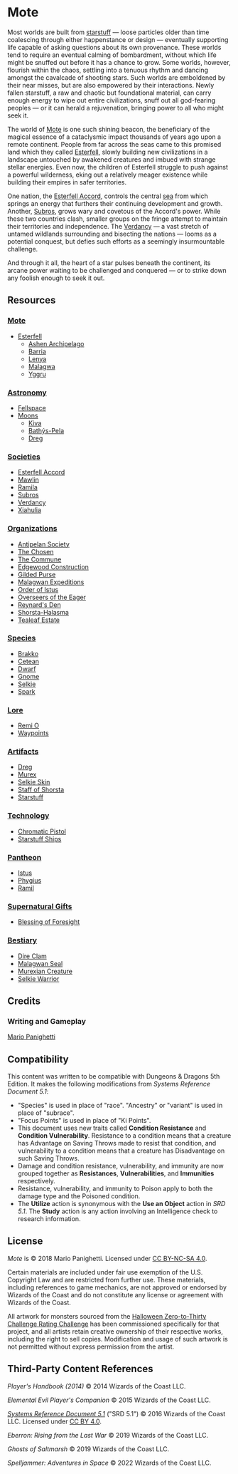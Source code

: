 # Mote

Most worlds are built from [starstuff](artifacts/starstuff.md) — loose particles older than time coalescing through either happenstance or design — eventually supporting life capable of asking questions about its own provenance. These worlds tend to require an eventual calming of bombardment, without which life might be snuffed out before it has a chance to grow. Some worlds, however, flourish within the chaos, settling into a tenuous rhythm and dancing amongst the cavalcade of shooting stars. Such worlds are emboldened by their near misses, but are also empowered by their interactions. Newly fallen starstuff, a raw and chaotic but foundational material, can carry enough energy to wipe out entire civilizations, snuff out all god-fearing peoples — or it can herald a rejuvenation, bringing power to all who might seek it.

The world of [Mote](mote/mote.md) is one such shining beacon, the beneficiary of the magical essence of a cataclysmic impact thousands of years ago upon a remote continent. People from far across the seas came to this promised land which they called [Esterfell](mote/esterfell/esterfell.md), slowly building new civilizations in a landscape untouched by awakened creatures and imbued with strange stellar energies. Even now, the children of Esterfell struggle to push against a powerful wilderness, eking out a relatively meager existence while building their empires in safer territories.

One nation, the [Esterfell Accord](societies/esterfell-accord/esterfell-accord.md), controls the central [sea](mote/esterfell/lenya/esterfell-sea/esterfell-sea.md) from which springs an energy that furthers their continuing development and growth. Another, [Subros](societies/subros.md), grows wary and covetous of the Accord's power. While these two countries clash, smaller groups on the fringe attempt to maintain their territories and independence. The [Verdancy](societies/verdancy/verdancy.md) — a vast stretch of untamed wildlands surrounding and bisecting the nations — looms as a potential conquest, but defies such efforts as a seemingly insurmountable challenge.

And through it all, the heart of a star pulses beneath the continent, its arcane power waiting to be challenged and conquered — or to strike down any foolish enough to seek it out.

## Resources

### [Mote](mote/mote.md)

- [Esterfell](mote/esterfell/esterfell.md)
  - [Ashen Archipelago](mote/esterfell/ashen-archipelago.md)
  - [Barria](mote/esterfell/barria.md)
  - [Lenya](mote/esterfell/lenya/lenya.md)
  - [Malagwa](mote/esterfell/malagwa.md)
  - [Yggru](mote/esterfell/yggru/yggru.md)

### [Astronomy](astronomy)

- [Fellspace](astronomy/fellspace.md)
- [Moons](astronomy/moons/moons-of-mote.md)
  - [Kiva](astronomy/moons/kiva.md)
  - [Bathýs-Pela](astronomy/moons/bathys-pela.md)
  - [Dreg](astronomy/moons/dreg.md)

### [Societies](societies)

- [Esterfell Accord](societies/esterfell-accord/esterfell-accord.md)
- [Mawlin](societies/mawlin.md)
- [Ramila](societies/ramila.md)
- [Subros](societies/subros.md)
- [Verdancy](societies/verdancy/verdancy.md)
- [Xiahulia](societies/xiahulia.md)

### [Organizations](organizations)

- [Antipelan Society](organizations/antipelan-society/antipelan-society.md)
- [The Chosen](organizations/the-chosen/the-chosen.md)
- [The Commune](organizations/the-commune/the-commune.md)
- [Edgewood Construction](organizations/edgewood-construction/edgewood-construction.md)
- [Gilded Purse](organizations/gilded-purse/gilded-purse.md)
- [Malagwan Expeditions](organizations/malagwan-expeditions/malagwan-expeditions.md)
- [Order of Istus](organizations/order-of-istus/order-of-istus.md)
- [Overseers of the Eager](organizations/overseers-of-the-eager/overseers-of-the-eager.md)
- [Reynard's Den](organizations/reynards-den/reynards-den.md)
- [Shorsta-Halasma](organizations/shorsta-halasma/shorsta-halasma.md)
- [Tealeaf Estate](organizations/tealeaf-estate/tealeaf-estate.md)

### [Species](species)

- [Brakko](species/brakko.md)
- [Cetean](species/cetean/cetean.md)
- [Dwarf](species/dwarf.md)
- [Gnome](species/gnome.md)
- [Selkie](species/selkie.md)
- [Spark](species/spark.md)

### [Lore](lore)

- [Remi O](lore/remi-o.md)
- [Waypoints](lore/waypoints.md)

### [Artifacts](artifacts)

- [Dreg](artifacts/dreg-ore.md)
- [Murex](artifacts/murex.md)
- [Selkie Skin](artifacts/selkie-skin.md)
- [Staff of Shorsta](artifacts/staff-of-shorsta.md)
- [Starstuff](artifacts/starstuff.md)

### [Technology](technology)

- [Chromatic Pistol](technology/chromatic-pistol.md)
- [Starstuff Ships](technology/starstuff-ships/starstuff-ships.md)

### [Pantheon](pantheon)

- [Istus](pantheon/istus.md)
- [Phygius](pantheon/phygius.md)
- [Ramil](pantheon/ramil.md)

### [Supernatural Gifts](supernatural-gifts)

- [Blessing of Foresight](supernatural-gifts/blessing-of-foresight.md)

### [Bestiary](bestiary)

- [Dire Clam](bestiary/dire-clam.md)
- [Malagwan Seal](bestiary/malagwan-seal.md)
- [Murexian Creature](bestiary/murexian-creature.md)
- [Selkie Warrior](bestiary/selkie-warrior.md)

## Credits

### Writing and Gameplay

[Mario Panighetti](https://mario.panighetti.net)

## Compatibility

This content was written to be compatible with Dungeons & Dragons 5th Edition. It makes the following modifications from _Systems Reference Document 5.1_:

- "Species" is used in place of "race". "Ancestry" or "variant" is used in place of "subrace".
- "Focus Points" is used in place of "Ki Points".
- This document uses new traits called **Condition Resistance** and **Condition Vulnerability**. Resistance to a condition means that a creature has Advantage on Saving Throws made to resist that condition, and vulnerability to a condition means that a creature has Disadvantage on such Saving Throws.
- Damage and condition resistance, vulnerability, and immunity are now grouped together as **Resistances**, **Vulnerabilities**, and **Immunities** respectively.
- Resistance, vulnerability, and immunity to Poison apply to both the damage type and the Poisoned condition.
- The **Utilize** action is synonymous with the **Use an Object** action in _SRD 5.1_. The **Study** action is any action involving an Intelligence check to research information.

## License

_Mote_ is © 2018 Mario Panighetti. Licensed under [CC BY-NC-SA 4.0](https://creativecommons.org/licenses/by-nc-sa/4.0/legalcode).

Certain materials are included under fair use exemption of the U.S. Copyright Law and are restricted from further use. These materials, including references to game mechanics, are not approved or endorsed by Wizards of the Coast and do not constitute any license or agreement with Wizards of the Coast.

All artwork for monsters sourced from the [Halloween Zero-to-Thirty Challenge Rating Challenge](https://github.com/mpanighetti/dnd5e-030crc) has been commissioned specifically for that project, and all artists retain creative ownership of their respective works, including the right to sell copies. Modification and usage of such artwork is not permitted without express permission from the artist.

## Third-Party Content References

_Player's Handbook (2014)_ © 2014 Wizards of the Coast LLC.

_Elemental Evil Player's Companion_ © 2015 Wizards of the Coast LLC.

_[Systems Reference Document 5.1](https://dnd.wizards.com/resources/systems-reference-document)_ ("SRD 5.1") © 2016 Wizards of the Coast LLC. Licensed under [CC BY 4.0](https://creativecommons.org/licenses/by/4.0/legalcode).

_Eberron: Rising from the Last War_ © 2019 Wizards of the Coast LLC.

_Ghosts of Saltmarsh_ © 2019 Wizards of the Coast LLC.

_Spelljammer: Adventures in Space_ © 2022 Wizards of the Coast LLC.
